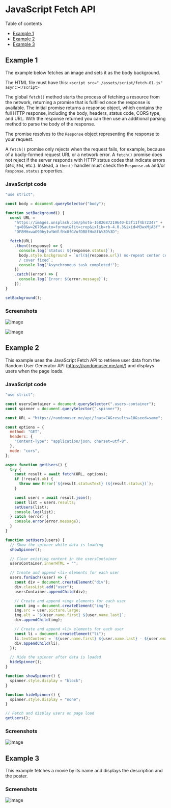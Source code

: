 # JavaScript Fetch API

Table of contents

- [Example 1](https://github.com/stefanoturcarelli/javascript-fetch-api?tab=readme-ov-file#example-1)
- [Example 2](https://github.com/stefanoturcarelli/javascript-fetch-api?tab=readme-ov-file#example-2)
- [Example 3](https://github.com/stefanoturcarelli/javascript-fetch-api?tab=readme-ov-file#example-3)

## Example 1

The example below fetches an image and sets it as the body background.

The HTML file must have this: `<script src="./assets/script/fetch-01.js" async></script>`

The global `fetch()` method starts the process of fetching a resource from the network, returning a promise that is fulfilled once the response is available. The initial promise returns a response object, which contains the full HTTP response, including the body, headers, status code, CORS type, and URL. With the response returned you can then use an additional parsing method to parse the body of the response.

The promise resolves to the `Response` object representing the response to your request.

A `fetch()` promise only rejects when the request fails, for example, because of a badly-formed request URL or a network error. A `fetch()` promise does not reject if the server responds with HTTP status codes that indicate errors (`404`, `504`, etc.). Instead, a `then()` handler must check the `Response.ok` and/or `Response.status` properties.

### JavaScript code

```javascript
"use strict";

const body = document.querySelector("body");

function setBackground() {
  const URL =
    "https://images.unsplash.com/photo-1682687219640-b3f11f4b7234?" +
    "q=80&w=2670&auto=format&fit=crop&ixlib=rb-4.0.3&ixid=M3wxMjA3f" +
    "DF8MHxwaG90by1wYWdlfHx8fGVufDB8fHx8fA%3D%3D";

  fetch(URL)
    .then((response) => {
      console.log(`Status: ${response.status}`);
      body.style.background = `url(${response.url}) no-repeat center center 
      / cover fixed`;
      console.log("Asynchronous task completed!");
    })
    .catch((error) => {
      console.log(`Error: ${error.message}`);
    });
}

setBackground();
```

### Screenshots

![image](https://github.com/stefanoturcarelli/javascript-fetch-api/assets/67341828/c10f515e-4892-48ef-919a-e30a516a686a)

![image](https://github.com/stefanoturcarelli/javascript-fetch-api/assets/67341828/309974bf-f1bf-45dc-8733-05dd627f35bf)

## Example 2 

This example uses the JavaScript Fetch API to retrieve user data from the Random User Generator API (https://randomuser.me/api/) and displays users when the page loads. 

### JavaScript code

```javascript
"use strict";

const usersContainer = document.querySelector(".users-container");
const spinner = document.querySelector(".spinner");

const URL = "https://randomuser.me/api/?nat=CA&results=10&seed=same";

const options = {
  method: "GET",
  headers: {
    "Content-Type": "application/json; charset=utf-8",
  },
  mode: "cors",
};

async function getUsers() {
  try {
    const result = await fetch(URL, options);
    if (!result.ok) {
      throw new Error(`${result.statusText} (${result.status})`);
    }

    const users = await result.json();
    const list = users.results;
    setUsers(list);
    console.log(list);
  } catch (error) {
    console.error(error.message);
  }
}

function setUsers(users) {
  // Show the spinner while data is loading
  showSpinner();

  // Clear existing content in the usersContainer
  usersContainer.innerHTML = "";

  // Create and append <li> elements for each user
  users.forEach((user) => {
    const div = document.createElement("div");
    div.classList.add("user");
    usersContainer.appendChild(div);

    // Create and append <img> elements for each user
    const img = document.createElement("img");
    img.src = user.picture.large;
    img.alt = `${user.name.first} ${user.name.last}`;
    div.appendChild(img);

    // Create and append <li> elements for each user
    const li = document.createElement("li");
    li.textContent = `${user.name.first} ${user.name.last} - ${user.email}`;
    div.appendChild(li);
  });

  // Hide the spinner after data is loaded
  hideSpinner();
}

function showSpinner() {
  spinner.style.display = "block";
}

function hideSpinner() {
  spinner.style.display = "none";
}

// Fetch and display users on page load
getUsers();
```

### Screenshots

![image](https://github.com/stefanoturcarelli/javascript-fetch-api/assets/67341828/2743a989-9795-4d14-82ca-d205714bf6fc)

## Example 3

This example fetches a movie by its name and displays the description and the poster.

### Screenshots

![image](https://github.com/stefanoturcarelli/javascript-fetch-api/assets/67341828/08422e3d-a61d-437f-b743-681e410e4124)


